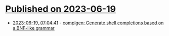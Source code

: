 # [Published on 2023-06-19](index.md)

* [2023-06-19, 07:04:41](https://lobste.rs/s/zcuwf5/complgen_generate_shell_completions) - [complgen: Generate shell completions based on a BNF-like grammar](https://github.com/adaszko/complgen)
